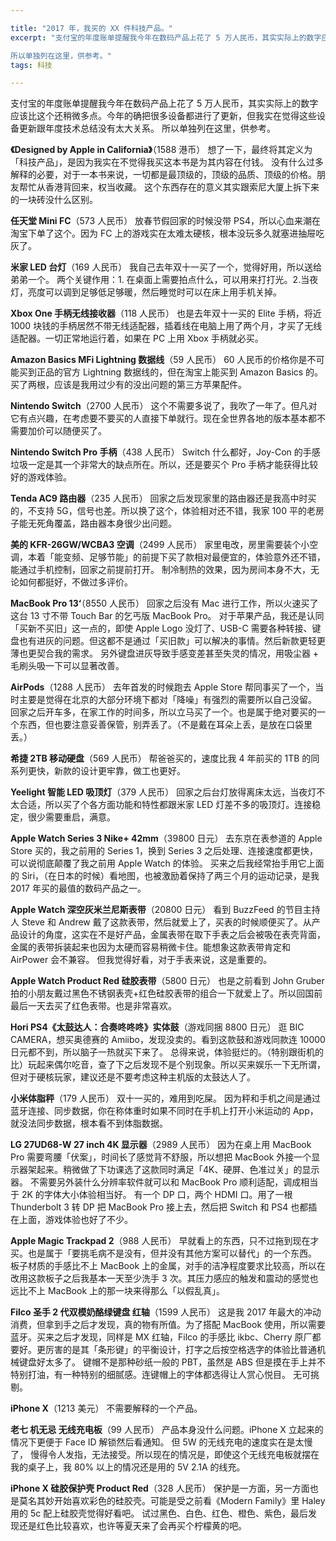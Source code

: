 ```yaml
---

title: "2017 年，我买的 XX 件科技产品。"
excerpt: "支付宝的年度账单提醒我今年在数码产品上花了 5 万人民币，其实实际上的数字应该比这个还稍微多点。今年的确把很多设备都进行了更新，但我实在觉得这些设备更新跟年度技术总结没有太大关系。

所以单独列在这里，供参考。"
tags: 科技

---
```



支付宝的年度账单提醒我今年在数码产品上花了 5 万人民币，其实实际上的数字应该比这个还稍微多点。今年的确把很多设备都进行了更新，但我实在觉得这些设备更新跟年度技术总结没有太大关系。
所以单独列在这里，供参考。

**《Designed by Apple in California》**（1588 港币）
想了一下，最终将其定义为「科技产品」，是因为我实在不觉得我买这本书是为其内容在付钱。
没有什么过多解释的必要，对于一本书来说，一切都是最顶级的，顶级的品质、顶级的价格。朋友帮忙从香港背回来，权当收藏。
这个东西存在的意义其实跟索尼大厦上拆下来的一块砖没什么区别。

**任天堂 Mini FC**（573 人民币）
放春节假回家的时候没带 PS4，所以心血来潮在淘宝下单了这个。因为 FC 上的游戏实在太难太硬核，根本没玩多久就塞进抽屉吃灰了。

**米家 LED 台灯**（169 人民币）
我自己去年双十一买了一个，觉得好用，所以送给弟弟一个。
两个关键作用：1. 在桌面上需要拍点什么，可以用来打打光。2.当夜灯，亮度可以调到足够低足够暖，然后睡觉时可以在床上用手机关掉。

**Xbox One 手柄无线接收器**（118 人民币）
也是去年双十一买的 Elite 手柄，将近 1000 块钱的手柄居然不带无线适配器，插着线在电脑上用了两个月，才买了无线适配器。一切正常地运行着，如果在 PC 上用 Xbox 手柄就必买。

**Amazon Basics MFi Lightning 数据线**（59 人民币）
60 人民币的价格你是不可能买到正品的官方 Lightning 数据线的，但在淘宝上能买到 Amazon Basics 的。
买了两根，应该是我用过少有的没出问题的第三方苹果配件。

**Nintendo Switch**（2700 人民币）
这个不需要多说了，我吹了一年了。但凡对它有点兴趣，在考虑要不要买的人直接下单就行。现在全世界各地的版本基本都不需要加价可以随便买了。

**Nintendo Switch Pro 手柄**（438 人民币）
Switch 什么都好，Joy-Con 的手感垃圾一定是其一个非常大的缺点所在。所以，还是要买个 Pro 手柄才能获得比较好的游戏体验。

**Tenda AC9 路由器**（235 人民币）
回家之后发现家里的路由器还是我高中时买的，不支持 5G，信号也差。所以换了这个，体验相对还不错，我家 100 平的老房子能无死角覆盖，路由器本身很少出问题。

**美的 KFR-26GW/WCBA3 空调**（2499 人民币）
家里电改，房里需要装个小空调，本着「能变频、足够节能」的前提下买了款相对最便宜的，体验意外还不错，能通过手机控制，回家之前提前打开。
制冷制热的效果，因为房间本身不大，无论如何都挺好，不做过多评价。

**MacBook Pro 13‘**（8550 人民币）
回家之后没有 Mac 进行工作，所以火速买了这台 13 寸不带 Touch Bar 的乞丐版 MacBook Pro。
对于苹果产品，我还是认同「买新不买旧」这一点的，即使 Apple Logo 没灯了、USB-C 需要各种转接、键盘也有进灰的问题。但这都不是通过「买旧款」可以解决的事情。然后新款更轻更薄也更契合我的需求。
另外键盘进灰导致手感变差甚至失灵的情况，用吸尘器 + 毛刷头吸一下可以显著改善。

**AirPods**（1288 人民币）
去年首发的时候跑去 Apple Store 帮同事买了一个，当时主要是觉得在北京的大部分环境下都对「降噪」有强烈的需要所以自己没留。
回家之后开车多，在家工作的时间多，所以立马买了一个。也是属于绝对要买的一个东西，但也要注意妥善保管，别弄丢了。（不是戴在耳朵上丢，是放在口袋里丢。）

**希捷 2TB 移动硬盘**（569 人民币）
帮爸爸买的，速度比我 4 年前买的 1TB 的同系列更快，新款的设计更牢靠，做工也更好。

**Yeelight 智能 LED 吸顶灯**（379 人民币）
回家之后台灯放得离床太远，当夜灯不太合适，所以买了个各方面功能和特性都跟米家 LED 灯差不多的吸顶灯。连接稳定，很少需要重启，满意。

**Apple Watch Series 3 Nike+ 42mm**（39800 日元）
去东京在表参道的 Apple Store 买的，我之前用的 Series 1，换到 Series 3 之后处理、连接速度都更快，可以说彻底颠覆了我之前用 Apple Watch 的体验。
买来之后我经常抬手用它上面的 Siri，（在日本的时候）看地图，也被激励着保持了两三个月的运动记录，是我 2017 年买的最值的数码产品之一。

**Apple Watch 深空灰米兰尼斯表带**（20800 日元）
看到 BuzzFeed 的节目主持人 Steve 和 Andrew 戴了这款表带，然后就爱上了，买表的时候顺便买了。从产品设计的角度，这实在不是好产品，金属表带在取下手表之后会被吸在表壳背面，金属的表带拆装起来也因为太硬而容易稍微卡住。能想象这款表带肯定和 AirPower 会不兼容。
但我觉得好看，对于手表来说，这是重要的。

**Apple Watch Product Red 硅胶表带**（5800 日元）
也是之前看到 John Gruber 拍的小朋友戴过黑色不锈钢表壳+红色硅胶表带的组合一下就爱上了。所以回国前最后一天去买了红色表带。也是非常喜欢。

**Hori PS4《太鼓达人：合奏咚咚咚》实体鼓**（游戏同捆 8800 日元）
逛 BIC CAMERA，想买奥德赛的 Amiibo，发现没卖的。看到这款鼓和游戏同款连 10000 日元都不到，所以脑子一热就买下来了。
总得来说，体验挺烂的。（特别跟街机的比）玩起来偶尔吃音，查了下之后发现不是个别现象。所以买来娱乐一下无所谓，但对于硬核玩家，建议还是不要考虑这种主机版的太鼓达人了。

**小米体脂秤**（179 人民币）
双十一买的，难用到吃屎。
因为秤和手机之间是通过蓝牙连接、同步数据，你在称体重时如果不同时在手机上打开小米运动的 App，就没法同步数据，根本看不到体脂数据。

**LG 27UD68-W 27 inch 4K 显示器**（2989 人民币）
因为在桌上用 MacBook Pro 需要弯腰「伏案」，时间长了感觉背不舒服，所以想把 MacBook 外接一个显示器架起来。稍微做了下功课选了这款同时满足「4K、硬屏、色准过关」的显示器。
不需要另外装什么分辨率软件就可以和 MacBook Pro 顺利适配，调成相当于 2K 的字体大小体验相当好。
有一个 DP 口，两个 HDMI 口。用了一根 Thunderbolt 3 转 DP 把 MacBook Pro 接上去，然后把 Switch 和 PS4 也都插在上面，游戏体验也好了不少。

**Apple Magic Trackpad 2**（988 人民币）
早就看上的东西，只不过拖到现在才买。也是属于「要挑毛病不是没有，但并没有其他方案可以替代」的一个东西。
板子材质的手感比不上 MacBook 上的金属，对手的洁净程度要求比较高，所以在改用这款板子之后我基本一天至少洗手 3 次。其压力感应的触发和震动的感觉也远比不上 MacBook 上的那一块来得那么「以假乱真」。

**Filco 圣手 2 代双模奶酪绿键盘 红轴**（1599 人民币）
这是我 2017 年最大的冲动消费，但拿到手之后才发现，真的物有所值。为了搭配 MacBook 使用，所以需要蓝牙。买来之后才发现，同样是 MX 红轴，Filco 的手感比 ikbc、Cherry 原厂都要好。更厉害的是其「条形键」的平衡设计，打字之后按空格选字的体验比普通机械键盘好太多了。
键帽不是那种砂纸一般的 PBT，虽然是 ABS 但是摸在手上并不特别打油，有一种特别的细腻感。连键帽上的字体都选得让人赏心悦目。
无可挑剔。

**iPhone X**（1213 美元）
不需要解释的一个产品。

**老七 机无忌 无线充电板**（99 人民币）
产品本身没什么问题。iPhone X 立起来的情况下更便于 Face ID 解锁然后看通知。
但 5W 的无线充电的速度实在是太慢了， 慢得令人发指，无法接受。所以现在的情况是，即使这个无线充电板就摆在我的桌子上，我 80% 以上的情况还是用的 5V 2.1A 的线充。

**iPhone X 硅胶保护壳 Product Red**（328 人民币）
保护是一方面，另一方面也是莫名其妙开始喜欢彩色的硅胶壳。可能是受之前看《Modern Family》里 Haley 用的 5c 配上硅胶壳觉得好看吧。
试过黑色、白色、红色、橙色、紫色，最后发现还是红色比较喜欢，也许等夏天来了会再买个柠檬黄的吧。

